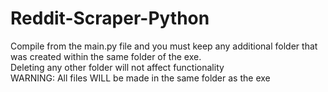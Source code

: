 # Reddit-Scraper-Python



Compile from the main.py file and you must keep any additional folder that was created within the same folder of the exe.    
Deleting any other folder will not affect functionality   
WARNING: All files WILL be made in the same folder as the exe    
